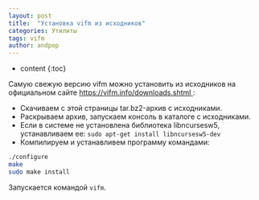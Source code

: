 ```yaml
---
layout: post
title:  "Установка vifm из исходников"
categories: Утилиты
tags: vifm
author: andpop
---
```


* content
{:toc}

Самую свежую версию vifm можно установить из исходников на официальном сайте [ https://vifm.info/downloads.shtml ](https://vifm.info/downloads.shtml):
* Скачиваем с этой страницы tar.bz2-архив с исходниками.
* Раскрываем архив, запускаем консоль в каталоге с исходниками.
* Если в системе не установлена библиотека libncursesw5, устанавливаем ее: `sudo apt-get install libncursesw5-dev`
* Компилируем и устанавливем программу командами:
``` bash
./configure
make
sudo make install
```

Запускается командой `vifm`.

